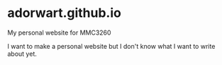 adorwart.github.io
==================

My personal website for MMC3260

I want to make a personal website but I don't know what I want to write about yet. 
